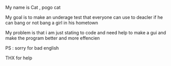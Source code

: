 My name is Cat , pogo cat

My goal is to make an underage test that everyone can use to deacler if he can bang or not bang
a girl in his hometown

My problem is that i am just stating to code and need help to make a gui and make the program better
and more effencien

PS : sorry for bad english

THX for help 
